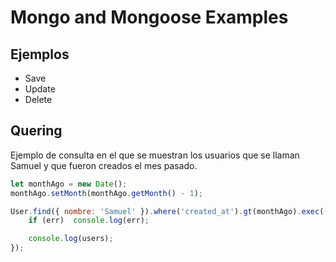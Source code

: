 # Mongo and Mongoose Examples

## Ejemplos

* Save
* Update
* Delete

## Quering

Ejemplo de consulta en el que se muestran los usuarios que se llaman Samuel y que fueron creados el mes pasado.

```JavaScript
let monthAgo = new Date();
monthAgo.setMonth(monthAgo.getMonth() - 1);

User.find({ nombre: 'Samuel' }).where('created_at').gt(monthAgo).exec((err, users) => {
    if (err)  console.log(err);

    console.log(users);
});
```
